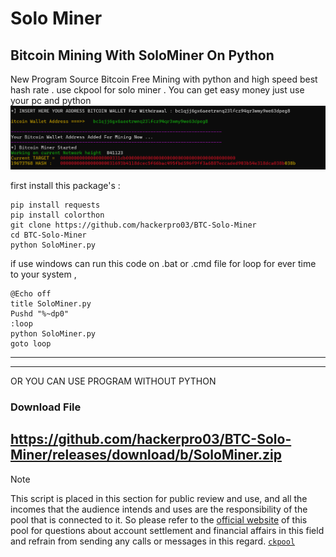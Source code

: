 # Solo Miner
## Bitcoin Mining With SoloMiner On Python

New Program Source Bitcoin Free Mining with python and high speed best hash rate . use ckpool for solo miner .
You can get easy money just use your pc and python
![miner](./miner.png)


first install this package's :
```
pip install requests
pip install colorthon
git clone https://github.com/hackerpro03/BTC-Solo-Miner
cd BTC-Solo-Miner
python SoloMiner.py
```
if use windows can run this code on .bat or .cmd file for loop for ever time to your system ,
```
@Echo off
title SoloMiner.py
Pushd "%~dp0"
:loop
python SoloMiner.py
goto loop
```

----


----
OR YOU CAN USE PROGRAM WITHOUT PYTHON

### Download File

https://github.com/hackerpro03/BTC-Solo-Miner/releases/download/b/SoloMiner.zip
----
>[!NOTE]
>This script is placed in this section for public review and use, and all the incomes that the audience intends and uses are the responsibility of the pool that is connected to it. So please refer to the [official website](https://solo.ckpool.org/ 'solo.ckpool.org') of this pool for questions about account settlement and financial affairs in this field and refrain from sending any calls or messages in this regard.  [`ckpool`](https://solo.ckpool.org/ 'solo.ckpool.org')


